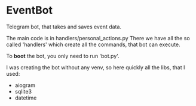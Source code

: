 # EventBot
Telegram bot, that takes and saves event data.

The main code is in handlers/personal_actions.py
There we have all the so called 'handlers' which create all the commands, that bot can execute. 

To **boot** the bot, you only need to run 'bot.py'.

I was creating the bot without any venv, so here quickly all the libs, that I used:
- aiogram
- sqlite3
- datetime
